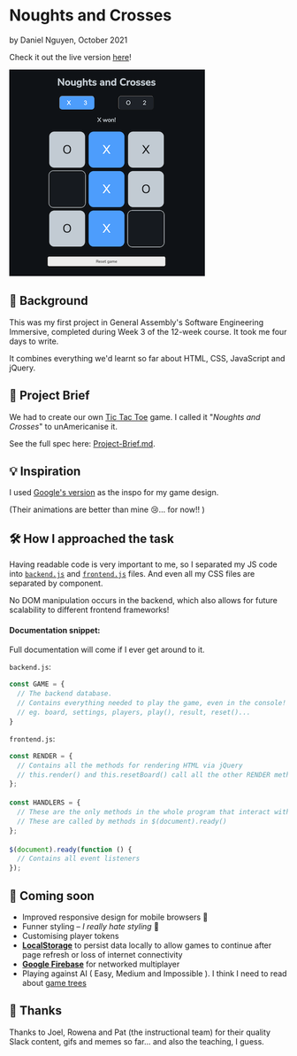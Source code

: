# Noughts and Crosses

by Daniel Nguyen, October 2021

Check it out the live version [here](https://the-daniel-nguyen.github.io/project0/)!

![screenshot](assets/images/screenshot.png)

## 📖 Background

This was my first project in General Assembly's Software Engineering Immersive, completed during Week 3 of the 12-week course. It took me four days to write.

It combines everything we'd learnt so far about HTML, CSS, JavaScript and jQuery.

## 🎯 Project Brief

We had to create our own [Tic Tac Toe](https://en.wikipedia.org/wiki/Tic-tac-toe) game. I called it "*Noughts and Crosses*" to unAmericanise it.

See the full spec here: [Project-Brief.md](Project-Brief.md).

## 💡 Inspiration

I used [Google's version](https://g.co/kgs/ynZh3M) as the inspo for my game design.

(Their animations are better than mine 😢... for now!! )

## 🛠 How I approached the task

Having readable code is very important to me, so I separated my JS code into [`backend.js`](js/backend.js) and [`frontend.js`](js/frontend.js) files. And even all my CSS files are separated by component.

No DOM manipulation occurs in the backend, which also allows for future scalability to different frontend frameworks!

#### Documentation snippet:

Full documentation will come if I ever get around to it.

`backend.js`:
```JavaScript
const GAME = {
  // The backend database.
  // Contains everything needed to play the game, even in the console!
  // eg. board, settings, players, play(), result, reset()...
}
```

`frontend.js`:
```JavaScript
const RENDER = {
  // Contains all the methods for rendering HTML via jQuery
  // this.render() and this.resetBoard() call all the other RENDER methods
};

const HANDLERS = {
  // These are the only methods in the whole program that interact with both backend.js and frontend.js
  // These are called by methods in $(document).ready()
};

$(document).ready(function () {
  // Contains all event listeners
});
```

## 🙏 Coming soon

* Improved responsive design for mobile browsers 📱
* Funner styling – *I really hate styling* 🤮
* Customising player tokens
* [**LocalStorage**](https://www.firebase.com/) to persist data locally to allow games to continue after page refresh or loss of internet connectivity
* [**Google Firebase**](https://www.firebase.com/) for networked multiplayer
* Playing against AI ( Easy, Medium and Impossible ). I think I need to read about [game trees](https://en.wikipedia.org/wiki/Game_tree)

## 🍻 Thanks

Thanks to Joel, Rowena and Pat (the instructional team) for their quality Slack content, gifs and memes so far... and also the teaching, I guess.
